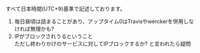すべて日本時間(UTC+9)基準で記述しております。

1. 毎日昼頃は詰まることがあり、アップタイム0はTravisやwerckerを併用しなければ無理かも?
2. IPがブロックされうるということ    
   ただし終わりかけのサービスに対してIPブロックするか? と言われたら疑問
